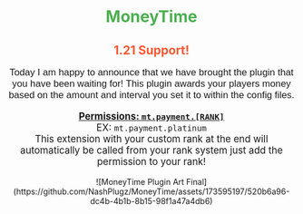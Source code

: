 <div align="center">
  <h1 style="color: #4CAF50;">MoneyTime</h1>
  <h2 style="color: #FF5733;">1.21 Support!</h2>
  <p style="font-size: 1.2em; font-family: Arial, sans-serif;">
    Today I am happy to announce that we have brought the plugin that you have been waiting for! This plugin awards your players money based on the amount and interval you set it to within the config files.
  </p>
  <p style="font-size: 1.2em;">
    <strong><u>Permissions: <code>mt.payment.[RANK]</code></u></strong><br>
    EX: <code>mt.payment.platinum</code><br>
    This extension with your custom rank at the end will automatically be called from your rank system just add the permission to your rank!
  </p>
  ![MoneyTime Plugin Art Final](https://github.com/NashPlugz/MoneyTime/assets/173595197/520b6a96-dc4b-4b1b-8b15-98f1a47a4db6)
</div>
